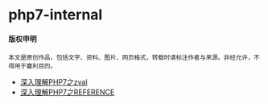 # php7-internal

#### 版权申明
````
本文是原创作品，包括文字、资料、图片、网页格式，转载时请标注作者与来源。非经允许，不得用于赢利目的。
````

  - [深入理解PHP7之zval](https://github.com/laruence/php7-internal/blob/master/zval.md)
  - [深入理解PHP7之REFERENCE](https://github.com/laruence/php7-internal/blob/master/reference.md)
